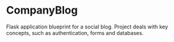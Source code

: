 # CompanyBlog
Flask application blueprint for a social blog. Project deals with key concepts, such as authentication, forms and databases.

